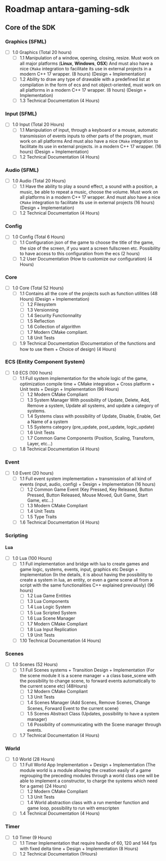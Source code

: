 # Roadmap antara-gaming-sdk

## Core of the SDK

### Graphics (SFML)

- [ ] 1.0 Graphics (Total 20 hours)
    - [ ] 1.1 Manipulation of a window, opening, closing, resize. Must work on all major platforms (**Linux**, **Windows**, **OSX**) And must also have a nice `CMake` integration to facilitate its use in external projects in a modern C++ 17 wrapper. (8 hours) (Design + Implementation)
    - [ ] 1.2 Ability to draw any type of drawable with a predefined list at compilation in the form of ecs and not object-oriented, must work on all platforms in a modern C++ 17 wrapper. (8 hours) (Design + Implementation)
    - [ ] 1.3 Technical Documentation (4 Hours) 

### Input (SFML)

- [ ] 1.0 Input (Total 20 Hours)
    - [ ] 1.1 Manipulation of input, through a keyboard or a mouse, automatic transmission of events inputs to other parts of the program, must work on all platforms And must also have a nice `CMake` integration to facilitate its use in external projects. in a modern C++ 17 wrapper. (16 hours) (Design + Implementation)
    - [ ] 1.2 Technical Documentation (4 Hours)

### Audio (SFML)

- [ ] 1.0 Audio (Total 20 Hours)
    - [ ] 1.1 Have the ability to play a sound effect, a sound with a position, a music, be able to repeat a music, choose the volume. Must work on all platforms in a modern C++ 17 wrapper. And must also have a nice `CMake` integration to facilitate its use in external projects (16 hours) (Design + Implementation)
    - [ ] 1.2 Technical Documentation (4 Hours)

### Config

- [ ] 1.0 Config (Total 6 Hours)
    - [ ] 1.1 Configuration json of the game to choose the title of the game, the size of the screen, if you want a screen fullscreen etc. Possibility to have access to this configuration from the ecs (2 hours)
    - [ ] 1.2 User Documentation (How to customize our configuration) (4 Hours)

### Core

- [ ] 1.0 Core (Total 52 Hours)
    - [ ] 1.1 Contains all the core of the projects such as function utilities (48 Hours) (Design + Implementation)
        - [ ] 1.2 Filesystem
        - [ ] 1.3 Versionning
        - [ ] 1.4 Security Functionnality
        - [ ] 1.5 Reflection
        - [ ] 1.6 Collection of algorithm
        - [ ] 1.7 Modern CMake compliant.
        - [ ] 1.8 Unit Tests
    - [ ] 1.9 Technical Documentation (Documentation of the functions and how to use them + Choice of design) (4 Hours)

### ECS (Entity Component System)

- [ ] 1.0 ECS (100 hours)
    - [ ] 1.1 Full system implementation for the whole logic of the game, optimization compile time + CMake integration + Cross platform + Unit tests + Design + Implementation (96 Hours)
        - [ ] 1.2 Modern CMake Compliant
        - [ ] 1.3 System Manager With possibility of Update, Delete, Add, Remove a system, Update all systems, and update a category of systems.
        - [ ] 1.4 Systems class with possibility of Update, Disable, Enable, Get a Name of a system
        - [ ] 1.5 Systems category (pre_update, post_update, logic_update)
        - [ ] 1.6 Unit Tests
        - [ ] 1.7 Common Game Components (Position, Scaling, Transform, Layer, etc...)
    - [ ] 1.8 Technical Documentation (4 Hours)
    
### Event

- [ ] 1.0 Event (20 hours)
   - [ ] 1.1 Full event system implementation + transmission of all kind of events (input, audio, config) + Design + Implementation (16 hours)
        - [ ] 1.2 Common Game Event (Key Pressed, Key Released, Button Pressed, Button Released, Mouse Moved, Quit Game, Start Game, etc...)
        - [ ] 1.3 Modern CMake Compliant
        - [ ] 1.4 Unit Tests
        - [ ] 1.5 Type Traits
   - [ ] 1.6 Technical Documentation (4 Hours)
   
### Scripting

#### Lua

- [ ] 1.0 Lua (100 Hours)
   - [ ] 1.1 Full implementation and bridge with lua to create games and game logic, systems, events, input, graphics etc Design + Implementation (In the details, it is about having the possibility to create a system in lua, an entity, or even a game scene all from a script with the same functionalities C++ explained previously) (96 hours)
        - [ ] 1.2 Lua Game Entities
        - [ ] 1.3 Lua Components
        - [ ] 1.4 Lua Logic System
        - [ ] 1.5 Lua Scripted System
        - [ ] 1.6 Lua Scene Manager
        - [ ] 1.7 Modern CMake Compliant
        - [ ] 1.8 Lua Input Replication
        - [ ] 1.9 Unit Tests
   - [ ] 1.10 Technical Documentation (4 Hours)
   
### Scenes

- [ ] 1.0 Scenes (52 Hours)
   - [ ] 1.1 Full Scenes systems + Transition Design + Implementation (For the scene module it is a scene manager + a class base_scene with the possibility to change scene, to forward events automatically to the current scene etc) (48Hours)
        - [ ] 1.2 Modern CMake Compliant
        - [ ] 1.3 Unit Tests
        - [ ] 1.4 Scenes Manager (Add Scenes, Remove Scenes, Change Scenes, Forward Event to the current scene)
        - [ ] 1.5 Scenes Abstract Class (Updates, possibility to have a system manager)
        - [ ] 1.6 Possibility of communicating with the Scene manager through events.
   - [ ] 1.7 Technical Documentation (4 Hours)

### World

- [ ] 1.0 World (28 Hours)
   - [ ] 1.1 Full World App Implementation +  Design + Implementation (The module world is a module allowing the creation easily of a game regrouping the preceding modules through a world class one will be able to implement a constructor, to charge the systems which need for a game) (24 Hours)
        - [ ] 1.2 Modern CMake Compliant
        - [ ] 1.3 Unit Tests
        - [ ] 1.4 World abstraction class with a run member function and game loop, possibility to run with emscripten
   - [ ] 1.4 Technical Documentation (4 Hours)

### Timer

- [ ] 1.0 Timer (9 Hours)
   - [ ] 1.1 Timer Implementation that require handle of 60, 120 and 144 fps with fixed delta time + Design + Implementation (8 Hours)
   - [ ] 1.2 Technical Documentation (1Hours)